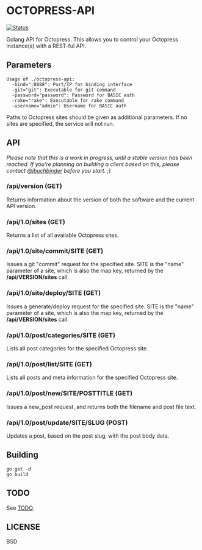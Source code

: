 # OCTOPRESS-API

[![Status](https://secure.travis-ci.org/jbuchbinder/octopress-api.png)](http://travis-ci.org/jbuchbinder/octopress-api)

Golang API for Octopress. This allows you to control your Octopress instance(s)
with a REST-ful API.

## Parameters

```
Usage of ./octopress-api:
  -bind=":8888": Port/IP for binding interface
  -git="git": Executable for git command
  -password="password": Password for BASIC auth
  -rake="rake": Executable for rake command
  -username="admin": Username for BASIC auth
```

Paths to Octopress sites should be given as additional parameters. If no sites are
specified, the service will not run.

## API

*Please note that this is a work in progress, until a stable version has been reached.
If you're planning on building a client based on this, please contact 
[@jbuchbinder](https://twitter.com/jbuchbinder) before you start. ;)*

### /api/version (GET)

Returns information about the version of both the software and the current API version.

### /api/1.0/sites (GET)

Returns a list of all available Octopress sites.

### /api/1.0/site/commit/SITE (GET)

Issues a git "commit" request for the specified site. SITE is the "name" parameter
of a site, which is also the map key, returned by the **/api/VERSION/sites** call.

### /api/1.0/site/deploy/SITE (GET)

Issues a generate/deploy request for the specified site. SITE is the "name" parameter
of a site, which is also the map key, returned by the **/api/VERSION/sites** call.

### /api/1.0/post/categories/SITE (GET)

Lists all post categories for the specified Octopress site.

### /api/1.0/post/list/SITE (GET)

Lists all posts and meta information for the specified Octopress site.

### /api/1.0/post/new/SITE/POSTTITLE (GET)

Issues a new_post request, and returns both the filename and post file text.

### /api/1.0/post/update/SITE/SLUG (POST)

Updates a post, based on the post slug, with the post body data.

## Building

```
go get -d
go build
```

## TODO

See [TODO](https://github.com/jbuchbinder/octopress-api/blob/master/TODO.md).

## LICENSE

BSD

